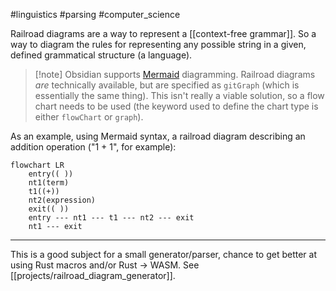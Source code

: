 #linguistics  #parsing #computer_science 

Railroad diagrams are a way to represent a [[context-free grammar]]. So a way to diagram the rules for representing any possible string in a given, defined grammatical structure (a language).

> [!note] Obsidian supports [Mermaid](https:://mermaidjs.org) diagramming. Railroad diagrams _are_ technically available, but are specified as `gitGraph` (which is essentially the same thing). This isn't really a viable solution, so a flow chart needs to be used (the keyword used to define the chart type is either `flowChart` or `graph`).

As an example, using Mermaid syntax, a railroad diagram describing an addition operation ("1 + 1", for example):
 
```mermaid
flowchart LR
    entry(( ))
    nt1(term)
    t1((+))
    nt2(expression)
    exit(( ))
    entry --- nt1 --- t1 --- nt2 --- exit
    nt1 --- exit
```

---

This is a good subject for a small generator/parser, chance to get better at using Rust macros and/or Rust -> WASM. See [[projects/railroad_diagram_generator]].